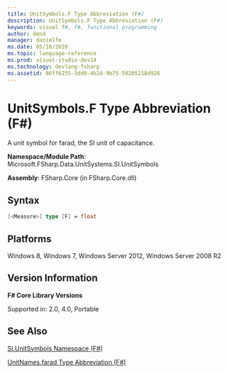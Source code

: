 ```yaml
---
title: UnitSymbols.F Type Abbreviation (F#)
description: UnitSymbols.F Type Abbreviation (F#)
keywords: visual f#, f#, functional programming
author: dend
manager: danielfe
ms.date: 05/16/2016
ms.topic: language-reference
ms.prod: visual-studio-dev14
ms.technology: devlang-fsharp
ms.assetid: 86ff6255-3dd9-4b24-9b75-50205218d926 
---
```


# UnitSymbols.F Type Abbreviation (F#)

A unit symbol for farad, the SI unit of capacitance.

**Namespace/Module Path**: Microsoft.FSharp.Data.UnitSystems.SI.UnitSymbols

**Assembly**: FSharp.Core (in FSharp.Core.dll)


## Syntax

```fsharp
[<Measure>] type [F] = float
```

## Platforms
Windows 8, Windows 7, Windows Server 2012, Windows Server 2008 R2


## Version Information
**F# Core Library Versions**

Supported in: 2.0, 4.0, Portable




## See Also
[SI.UnitSymbols Namespace &#40;F&#35;&#41;](SI.UnitSymbols-Namespace-%5BFSharp%5D.md)

[UnitNames.farad Type Abbreviation &#40;F&#35;&#41;](UnitNames.farad-Type-Abbreviation-%5BFSharp%5D.md)

